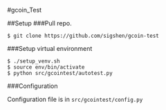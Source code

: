 #gcoin_Test

##Setup
###Pull repo.

    $ git clone https://github.com/sigshen/gcoin-test

###Setup virtual environment

    $ ./setup_venv.sh
    $ source env/bin/activate
    $ python src/gcointest/autotest.py

###Configuration

Configuration file is in `src/gcointest/config.py`

